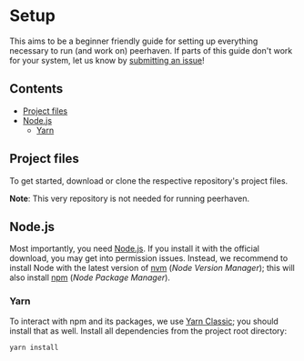 # Setup

This aims to be a beginner friendly guide for setting up everything necessary to run (and work on) peerhaven.
If parts of this guide don't work for your system, let us know by [submitting an issue](CONTRIBUTING.md#non-technical-contributions)!

## Contents

- [Project files](#project-files)
- [Node.js](#nodejs)
  + [Yarn](#yarn)

## Project files

To get started, download or clone the respective repository's project files.

**Note**:
This very repository is not needed for running peerhaven.

## Node.js

Most importantly, you need [Node.js](https://nodejs.org/).
If you install it with the official download, you may get into permission issues.
Instead, we recommend to install Node with the latest version of [nvm](https://github.com/nvm-sh/nvm) (_Node Version Manager_); this will also install [npm](https://docs.npmjs.com/about-npm) (_Node Package Manager_).

### Yarn

To interact with npm and its packages, we use [Yarn Classic](https://classic.yarnpkg.com/en/docs/getting-started); you should install that as well.
Install all dependencies from the project root directory:

```bash
yarn install
```
